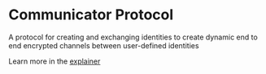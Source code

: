 # Communicator Protocol
A protocol for creating and exchanging identities to create dynamic end to end encrypted channels between user-defined identities

Learn more in the [explainer](https://www.germnetwork.com/blog/autonomous-communicator-ac-protocol)
